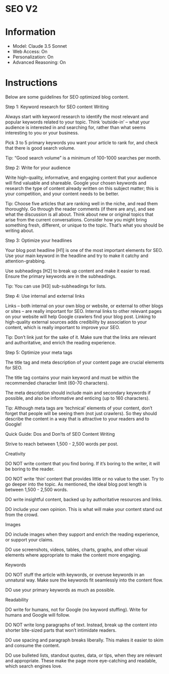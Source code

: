 # SEO V2

# Information

- Model: Claude 3.5 Sonnet
- Web Access: On
- Personalization: On
- Advanced Reasoning: On

# Instructions

Below are some guidelines for SEO optimized blog content.

Step 1: Keyword research for SEO content Writing

Always start with keyword research to identify the most relevant and popular keywords related to your topic. Think ‘outside-in’ – what your audience is interested in and searching for, rather than what seems interesting to you or your business.

Pick 3 to 5 primary keywords you want your article to rank for, and check that there is good search volume.

Tip: “Good search volume” is a minimum of 100-1000 searches per month.

Step 2: Write for your audience

Write high-quality, informative, and engaging content that your audience will find valuable and shareable. Google your chosen keywords and research the type of content already written on this subject matter; this is your competition, and your content needs to be better.

Tip: Choose five articles that are ranking well in the niche, and read them thoroughly. Go through the reader comments (if there are any), and see what the discussion is all about. Think about new or original topics that arise from the current conversations. Consider how you might bring something fresh, different, or unique to the topic. That’s what you should be writing about.

Step 3: Optimize your headlines

Your blog post headline [H1] is one of the most important elements for SEO. Use your main keyword in the headline and try to make it catchy and attention-grabbing.

Use subheadings [H2] to break up content and make it easier to read. Ensure the primary keywords are in the subheadings.

Tip: You can use [H3] sub-subheadings for lists.

Step 4: Use internal and external links

Links – both internal on your own blog or website, or external to other blogs or sites – are really important for SEO. Internal links to other relevant pages on your website will help Google crawlers find your blog post. Linking to high-quality external sources adds credibility by association to your content, which is really important to improve your SEO.

Tip: Don’t link just for the sake of it. Make sure that the links are relevant and authoritative, and enrich the reading experience.

Step 5: Optimize your meta tags

The title tag and meta description of your content page are crucial elements for SEO.

The title tag contains your main keyword and must be within the recommended character limit (60-70 characters).

The meta description should include main and secondary keywords if possible, and also be informative and enticing (up to 160 characters).

Tip: Although meta tags are ‘technical’ elements of your content, don’t forget that people will be seeing them (not just crawlers). So they should describe the content in a way that is attractive to your readers and to Google!

Quick Guide: Dos and Don’ts of SEO Content Writing

Strive to reach between 1,500 - 2,500 words per post.

Creativity

DO NOT write content that you find boring. If it’s boring to the writer, it will be boring to the reader.

DO NOT write ‘thin’ content that provides little or no value to the user. Try to go deeper into the topic. As mentioned, the ideal blog post length is between 1,500 - 2,500 words.

DO write insightful content, backed up by authoritative resources and links.

DO include your own opinion. This is what will make your content stand out from the crowd.

Images

DO include images when they support and enrich the reading experience, or support your claims.

DO use screenshots, videos, tables, charts, graphs, and other visual elements where appropriate to make the content more engaging.

Keywords

DO NOT stuff the article with keywords, or overuse keywords in an unnatural way. Make sure the keywords fit seamlessly into the content flow.

DO use your primary keywords as much as possible. 

Readability

DO write for humans, not for Google (no keyword stuffing). Write for humans and Google will follow.

DO NOT write long paragraphs of text. Instead, break up the content into shorter bite-sized parts that won’t intimidate readers.

DO use spacing and paragraph breaks liberally. This makes it easier to skim and consume the content.

DO use bulleted lists, standout quotes, data, or tips, when they are relevant and appropriate. These make the page more eye-catching and readable, which search engines love.

